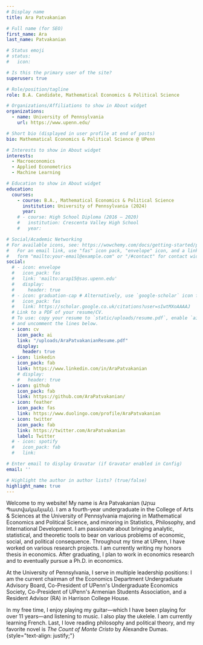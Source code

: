 ```yaml
---
# Display name
title: Ara Patvakanian

# Full name (for SEO)
first_name: Ara
last_name: Patvakanian

# Status emoji
# status:
#   icon:

# Is this the primary user of the site?
superuser: true

# Role/position/tagline
role: B.A. Candidate, Mathematical Economics & Political Science

# Organizations/Affiliations to show in About widget
organizations:
  - name: University of Pennsylvania
    url: https://www.upenn.edu/

# Short bio (displayed in user profile at end of posts)
bio: Mathematical Economics & Political Science @ UPenn

# Interests to show in About widget
interests:
  - Macroeconomics
  - Applied Econometrics
  - Machine Learning

# Education to show in About widget
education:
  courses:
    - course: B.A., Mathematical Economics & Political Science
      institution: University of Pennsylvania (2024)
      year: 
    # - course: High School Diploma (2016 – 2020)
    #   institution: Crescenta Valley High School
    #   year:

# Social/Academic Networking
# For available icons, see: https://wowchemy.com/docs/getting-started/page-builder/#icons
#   For an email link, use "fas" icon pack, "envelope" icon, and a link in the
#   form "mailto:your-email@example.com" or "/#contact" for contact widget.
social:
  # - icon: envelope
  #   icon_pack: fas
  #   link: 'mailto:arap15@sas.upenn.edu'
  #   display:
  #     header: true
  # - icon: graduation-cap # Alternatively, use `google-scholar` icon from `ai` icon pack
  #   icon_pack: fas
  #   link: https://scholar.google.co.uk/citations?user=sIwtMXoAAAAJ
  # Link to a PDF of your resume/CV.
  # To use: copy your resume to `static/uploads/resume.pdf`, enable `ai` icons in `params.yaml`,
  # and uncomment the lines below.
  - icon: cv
    icon_pack: ai
    link: "/uploads/AraPatvakanianResume.pdf"
    display:
      header: true
  - icon: linkedin
    icon_pack: fab
    link: https://www.linkedin.com/in/AraPatvakanian
    # display:
    #   header: true
  - icon: github
    icon_pack: fab
    link: https://github.com/AraPatvakanian/
  - icon: feather
    icon_pack: fas
    link: https://www.duolingo.com/profile/AraPatvakanian
  - icon: twitter
    icon_pack: fab
    link: https://twitter.com/AraPatvakanian
    label: Twitter
  # - icon: spotify
  #   icon_pack: fab
  #   link: 

# Enter email to display Gravatar (if Gravatar enabled in Config)
email: ''

# Highlight the author in author lists? (true/false)
highlight_name: true
---
```


Welcome to my website! My name is Ara Patvakanian (Արա Պատվականյան). I am a fourth-year undergraduate in the College of Arts & Sciences at the University of Pennsylvania majoring in Mathematical Economics and Political Science, and minoring in Statistics, Philosophy, and International Development. I am passionate about bringing analytic, statistical, and theoretic tools to bear on various problems of economic, social, and political consequence. Throughout my time at UPenn, I have worked on various research projects. I am currently writing my honors thesis in economics. After graduating, I plan to work in economics research and to eventually pursue a Ph.D. in economics.

At the University of Pennsylvania, I serve in multiple leadership positions: I am the current chairman of the Economics Department Undergraduate Advisory Board, Co-President of UPenn's Undergraduate Economics Society, Co-President of UPenn's Armenian Students Association, and a Resident Advisor (RA) in Harrison College House.

In my free time, I enjoy playing my guitar—which I have been playing for over 11 years—and listening to music. I also play the ukelele. I am currently learning French. Last, I love reading philosophy and political theory, and my favorite novel is *The Count of Monte Cristo* by Alexandre Dumas.
{style="text-align: justify;"}

